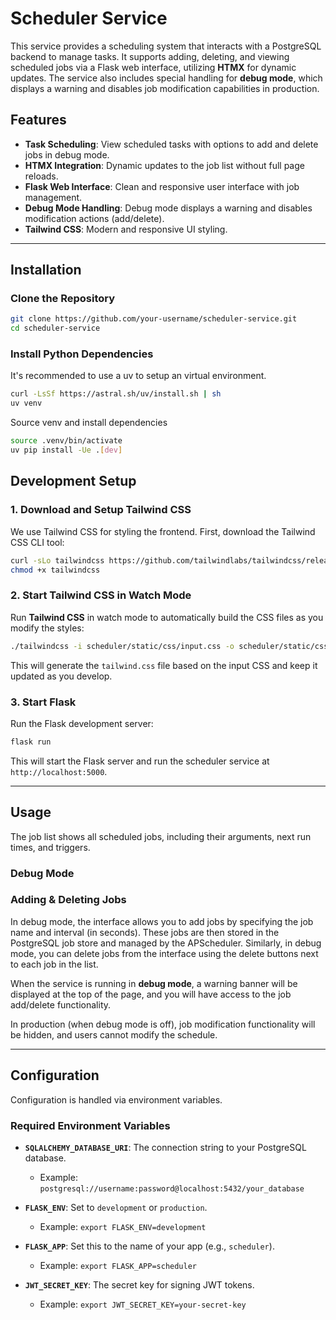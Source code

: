 # Scheduler Service

This service provides a scheduling system that interacts with a PostgreSQL backend to manage tasks. It supports adding, deleting, and viewing scheduled jobs via a Flask web interface, utilizing **HTMX** for dynamic updates. The service also includes special handling for **debug mode**, which displays a warning and disables job modification capabilities in production.

## Features

- **Task Scheduling**: View scheduled tasks with options to add and delete jobs in debug mode.
- **HTMX Integration**: Dynamic updates to the job list without full page reloads.
- **Flask Web Interface**: Clean and responsive user interface with job management.
- **Debug Mode Handling**: Debug mode displays a warning and disables modification actions (add/delete).
- **Tailwind CSS**: Modern and responsive UI styling.

---

## Installation

### Clone the Repository

```bash
git clone https://github.com/your-username/scheduler-service.git
cd scheduler-service
```

### Install Python Dependencies

It's recommended to use a uv to setup an virtual environment.

```bash
curl -LsSf https://astral.sh/uv/install.sh | sh
uv venv
```

Source venv and install dependencies

```bash
source .venv/bin/activate
uv pip install -Ue .[dev]
```

## Development Setup

### 1. Download and Setup Tailwind CSS

We use Tailwind CSS for styling the frontend. First, download the Tailwind CSS CLI tool:

```bash
curl -sLo tailwindcss https://github.com/tailwindlabs/tailwindcss/releases/latest/download/tailwindcss-linux-x64
chmod +x tailwindcss
```

### 2. Start Tailwind CSS in Watch Mode

Run **Tailwind CSS** in watch mode to automatically build the CSS files as you modify the styles:

```bash
./tailwindcss -i scheduler/static/css/input.css -o scheduler/static/css/tailwind.css --watch
```

This will generate the `tailwind.css` file based on the input CSS and keep it updated as you develop.

### 3. Start Flask

Run the Flask development server:

```bash
flask run
```

This will start the Flask server and run the scheduler service at `http://localhost:5000`.

---

## Usage

The job list shows all scheduled jobs, including their arguments, next run times, and triggers.


### Debug Mode


### Adding & Deleting Jobs

In debug mode, the interface allows you to add jobs by specifying the job name and interval (in seconds). These jobs are then stored in the PostgreSQL job store and managed by the APScheduler.
Similarly, in debug mode, you can delete jobs from the interface using the delete buttons next to each job in the list.

When the service is running in **debug mode**, a warning banner will be displayed at the top of the page, and you will have access to the job add/delete functionality.

In production (when debug mode is off), job modification functionality will be hidden, and users cannot modify the schedule.

---

## Configuration

Configuration is handled via environment variables.

### Required Environment Variables

- **`SQLALCHEMY_DATABASE_URI`**: The connection string to your PostgreSQL database.
  - Example: `postgresql://username:password@localhost:5432/your_database`
  
- **`FLASK_ENV`**: Set to `development` or `production`.
  - Example: `export FLASK_ENV=development`

- **`FLASK_APP`**: Set this to the name of your app (e.g., `scheduler`).
  - Example: `export FLASK_APP=scheduler`

- **`JWT_SECRET_KEY`**: The secret key for signing JWT tokens.
  - Example: `export JWT_SECRET_KEY=your-secret-key`
